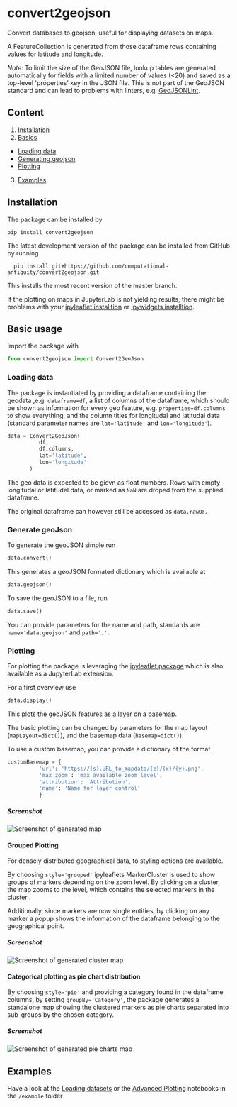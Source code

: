 # convert2geojson
Convert databases to geojson, useful for displaying datasets on maps.

A FeatureCollection is generated from those dataframe rows containing values for
latitude and longitude.

_Note:_ To limit the size of the GeoJSON file, lookup tables are generated
automatically for fields with a limited number of values (<20) and saved as a top-level 'properties' key in the JSON file. This is not part of the
GeoJSON standard and can lead to problems with linters, e.g. [GeoJSONLint](http://geojsonlint.com/).

## Content

1. [Installation](#installation)
2. [Basics](#basic-usage)
  - [Loading data](#loading-data)
  - [Generating geojson](#generating-geojson)
  - [Plotting](#plotting)
3. [Examples](#examples)

## Installation

The package can be installed by
```
pip install convert2geojson
``` 

The latest development version of the package can be installed from GitHub by running
```
  pip install git+https://github.com/computational-antiquity/convert2geojson.git
```
This installs the most recent version of the master branch.

If the plotting on maps in JupyterLab is not yielding results, there might be problems with your [ipyleaflet installtion](https://github.com/jupyter-widgets/ipyleaflet#installation) or [ipywidgets installtion](https://ipywidgets.readthedocs.io/en/stable/user_install.html#installing-the-jupyterlab-extension).

## Basic usage

Import the package with
```python
from convert2geojson import Convert2GeoJson
```

### Loading data

The package is instantiated by providing a dataframe containing the geodata ,e.g. `dataframe=df`, a list of columns of the dataframe, which should be shown as information for every geo feature, e.g. `properties=df.columns` to show everything, and the column titles for longitudal and latitudal data (standard parameter names are `lat='latitude'` and `lon='longitude'`).

```python
data = Convert2GeoJson(
          df,
          df.columns,
          lat='latitude',
          lon='longitude'
       )
```

The geo data is expected to be gievn as float numbers. Rows with empty longitudal or latitudel data, or marked as `NaN` are droped from the supplied dataframe.

The original dataframe can however still be accessed as `data.rawDF`.


### Generate geoJson

To generate the geoJSON simple run
```python
data.convert()
```

This generates a geoJSON formated dictionary which is available at
```python
data.geojson()
```

To save the geoJSON to a file, run
```python
data.save()
```
You can provide parameters for the name and path, standards are `name='data.geojson'` and `path='.'`.

### Plotting

For plotting the package is leveraging the [ipyleaflet package](https://github.com/jupyter-widgets/ipyleaflet) which is also available as a JupyterLab extension.

For a first overview use
```python
data.display()
```
This plots the geoJSON features as a layer on a basemap.

The basic plotting can be changed by parameters for the map layout (`mapLayout=dict()`), and the basemap data (`basemap=dict()`).

To use a custom basemap, you can provide a dictionary of the format
```python
customBasemap = {
          'url': 'https://{s}.URL_to_mapdata/{z}/{x}/{y}.png',
          'max_zoom': 'max available zoom level',
          'attribution': 'Attribution',
          'name': 'Name for layer control'
          }
```
##### Screenshot
![Screenshot of generated map](example/mapExample.png "Screenshot of generated map")

#### Grouped Plotting

For densely distributed geographical data, to styling options are available.

By choosing `style='grouped'` ipyleaflets MarkerCluster is used to show groups of markers depending on the zoom level. By clicking on a cluster, the map zooms to the level, which contains the selected markers in the cluster .

Additionally, since markers are now single entities, by clicking on any marker a popup shows the information of the dataframe belonging to the geographical point.

##### Screenshot
![Screenshot of generated cluster map](example/clusterMap.png "Screenshot of generated cluster map")

#### Categorical plotting as pie chart distribution

By choosing `style='pie'` and providing a category found in the dataframe columns, by setting `groupBy='Category'`, the package generates a standalone map showing the clustered markers as pie charts separated into sub-groups by the chosen category.

##### Screenshot
![Screenshot of generated pie charts map](example/pieChartMap.png "Screenshot of generated pie chart map")


## Examples

Have a look at the [Loading datasets](/example/Loading_dataset.ipynb) or the [Advanced Plotting](/example/Advanced_plotting.ipynb) notebooks in the `/example` folder
